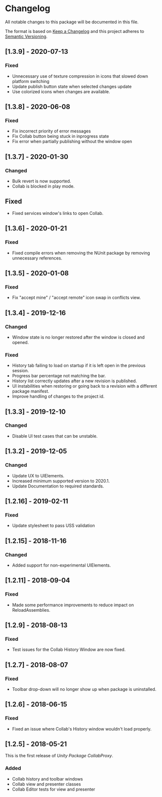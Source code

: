 # Changelog

All notable changes to this package will be documented in this file.

The format is based on [Keep a Changelog](http://keepachangelog.com/en/1.0.0/)
and this project adheres to [Semantic Versioning](http://semver.org/spec/v2.0.0.html).

## [1.3.9] - 2020-07-13

### Fixed

- Unnecessary use of texture compression in icons that slowed down platform switching
- Update publish button state when selected changes update
- Use colorized icons when changes are available.

## [1.3.8] - 2020-06-08

### Fixed

- Fix incorrect priority of error messages
- Fix Collab button being stuck in inprogress state
- Fix error when partially publishing without the window open

## [1.3.7] - 2020-01-30

### Changed

- Bulk revert is now supported.
- Collab is blocked in play mode.

## Fixed

- Fixed services window's links to open Collab.

## [1.3.6] - 2020-01-21

### Fixed

- Fixed compile errors when removing the NUnit package by removing unnecessary references.

## [1.3.5] - 2020-01-08

### Fixed

- Fix "accept mine" / "accept remote" icon swap in conflicts view.

## [1.3.4] - 2019-12-16

### Changed

- Window state is no longer restored after the window is closed and opened.

### Fixed

- History tab failing to load on startup if it is left open in the previous session.
- Progress bar percentage not matching the bar.
- History list correctly updates after a new revision is published.
- UI instabilities when restoring or going back to a revision with a different package manifest.
- Improve handling of changes to the project id.

## [1.3.3] - 2019-12-10

### Changed

- Disable UI test cases that can be unstable.

## [1.3.2] - 2019-12-05

### Changed

- Update UX to UIElements.
- Increased minimum supported version to 2020.1.
- Update Documentation to required standards.

## [1.2.16] - 2019-02-11

### Fixed

- Update stylesheet to pass USS validation

## [1.2.15] - 2018-11-16

### Changed

- Added support for non-experimental UIElements.

## [1.2.11] - 2018-09-04

### Fixed

- Made some performance improvements to reduce impact on ReloadAssemblies.

## [1.2.9] - 2018-08-13

### Fixed

- Test issues for the Collab History Window are now fixed.

## [1.2.7] - 2018-08-07

### Fixed

- Toolbar drop-down will no longer show up when package is uninstalled.

## [1.2.6] - 2018-06-15

### Fixed

- Fixed an issue where Collab's History window wouldn't load properly.

## [1.2.5] - 2018-05-21

This is the first release of *Unity Package CollabProxy*.

### Added

- Collab history and toolbar windows
- Collab view and presenter classes
- Collab Editor tests for view and presenter
